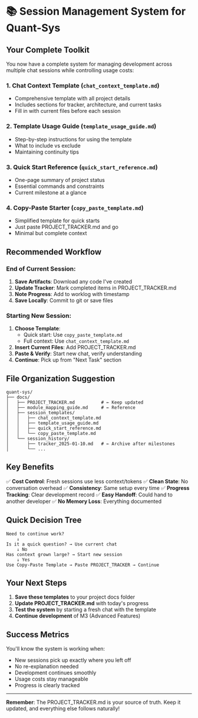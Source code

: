# 📚 Session Management System for Quant-Sys

## Your Complete Toolkit

You now have a complete system for managing development across multiple chat sessions while controlling usage costs:

### 1. **Chat Context Template** (`chat_context_template.md`)

- Comprehensive template with all project details
- Includes sections for tracker, architecture, and current tasks
- Fill in with current files before each session

### 2. **Template Usage Guide** (`template_usage_guide.md`)

- Step-by-step instructions for using the template
- What to include vs exclude
- Maintaining continuity tips

### 3. **Quick Start Reference** (`quick_start_reference.md`)

- One-page summary of project status
- Essential commands and constraints
- Current milestone at a glance

### 4. **Copy-Paste Starter** (`copy_paste_template.md`)

- Simplified template for quick starts
- Just paste PROJECT_TRACKER.md and go
- Minimal but complete context

## Recommended Workflow

### End of Current Session:

1. **Save Artifacts**: Download any code I've created
2. **Update Tracker**: Mark completed items in PROJECT_TRACKER.md
3. **Note Progress**: Add to worklog with timestamp
4. **Save Locally**: Commit to git or save files

### Starting New Session:

1. **Choose Template**:
   - Quick start: Use `copy_paste_template.md`
   - Full context: Use `chat_context_template.md`
2. **Insert Current Files**: Add PROJECT_TRACKER.md
3. **Paste & Verify**: Start new chat, verify understanding
4. **Continue**: Pick up from "Next Task" section

## File Organization Suggestion

```
quant-sys/
├── docs/
│   ├── PROJECT_TRACKER.md          # ← Keep updated
│   ├── module_mapping_guide.md     # ← Reference
│   ├── session_templates/
│   │   ├── chat_context_template.md
│   │   ├── template_usage_guide.md
│   │   ├── quick_start_reference.md
│   │   └── copy_paste_template.md
│   └── session_history/
│       ├── tracker_2025-01-10.md   # ← Archive after milestones
│       └── ...
```

## Key Benefits

✅ **Cost Control**: Fresh sessions use less context/tokens
✅ **Clean State**: No conversation overhead
✅ **Consistency**: Same setup every time
✅ **Progress Tracking**: Clear development record
✅ **Easy Handoff**: Could hand to another developer
✅ **No Memory Loss**: Everything documented

## Quick Decision Tree

```
Need to continue work?
    ↓
Is it a quick question? → Use current chat
    ↓ No
Has context grown large? → Start new session
    ↓ Yes
Use Copy-Paste Template → Paste PROJECT_TRACKER → Continue
```

## Your Next Steps

1. **Save these templates** to your project docs folder
2. **Update PROJECT_TRACKER.md** with today's progress
3. **Test the system** by starting a fresh chat with the template
4. **Continue development** of M3 (Advanced Features)

## Success Metrics

You'll know the system is working when:

- New sessions pick up exactly where you left off
- No re-explanation needed
- Development continues smoothly
- Usage costs stay manageable
- Progress is clearly tracked

---

**Remember**: The PROJECT_TRACKER.md is your source of truth. Keep it updated, and everything else follows naturally!

